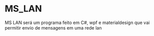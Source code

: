 # MS_LAN
MS LAN será um programa feito em C#, wpf  e  materialdesign que vai permitir envio de mensagens em uma rede lan
